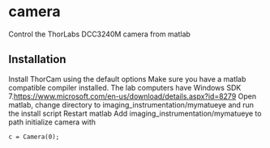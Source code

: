 # camera
Control the ThorLabs DCC3240M camera from matlab

## Installation

Install ThorCam using the default options
Make sure you have a matlab compatible compiler installed. The lab computers have Windows SDK 7.https://www.microsoft.com/en-us/download/details.aspx?id=8279
Open matlab, change directory to imaging_instrumentation/mymatueye and run the install script
Restart matlab
Add imaging_instrumentation/mymatueye to path
initialize camera with 

    c = Camera(0);
